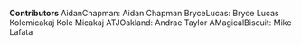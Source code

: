 **Contributors**
AidanChapman: Aidan Chapman
BryceLucas: Bryce Lucas
Kolemicakaj Kole Micakaj
ATJOakland: Andrae Taylor
AMagicalBiscuit: Mike Lafata
